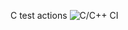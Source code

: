 C test actions
![C/C++ CI](https://github.com/ya2019tester/c_actions/workflows/C/C++%20CI/badge.svg)
